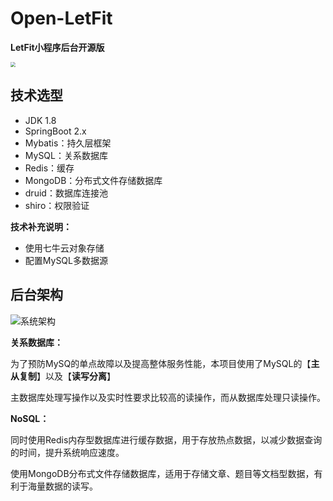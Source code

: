 # Open-LetFit

**LetFit小程序后台开源版**

<img src="https://gitee.com/KIMTOU/img/raw/master/20210522185328.jpg" style="zoom:50%;" />


## 技术选型

* JDK 1.8
* SpringBoot 2.x
* Mybatis：持久层框架
* MySQL：关系数据库
* Redis：缓存
* MongoDB：分布式文件存储数据库
* druid：数据库连接池
* shiro：权限验证



**技术补充说明：**

* 使用七牛云对象存储
* 配置MySQL多数据源



## 后台架构



![系统架构](https://gitee.com/KIMTOU/img/raw/master/系统架构.png)



**关系数据库：**

为了预防MySQ的单点故障以及提高整体服务性能，本项目使用了MySQL的【**主从复制**】以及【**读写分离**】

主数据库处理写操作以及实时性要求比较高的读操作，而从数据库处理只读操作。

**NoSQL：**

同时使用Redis内存型数据库进行缓存数据，用于存放热点数据，以减少数据查询的时间，提升系统响应速度。

使用MongoDB分布式文件存储数据库，适用于存储文章、题目等文档型数据，有利于海量数据的读写。





